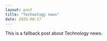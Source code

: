 ```yaml
---
layout: post
title: "Technology news"
date: 2025-08-17
---
```


This is a fallback post about Technology news.